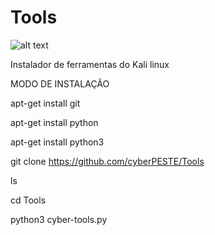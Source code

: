 # Tools

![alt text](https://i.ibb.co/hV8bGzW/Captura-de-tela-de-2021-11-27-15-02-06.png)

Instalador de ferramentas do Kali linux 

MODO DE INSTALAÇÃO

apt-get install git 

apt-get install python 

apt-get install python3 

git clone https://github.com/cyberPESTE/Tools 

ls

cd Tools

python3 cyber-tools.py
